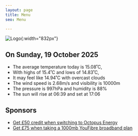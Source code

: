 ```yaml
---
layout: page
title: Menu
seo: Menu

---
```


![Logo](/images/logo.jpg){:width="832px"}

<!-- weather_marker starts -->
## On Sunday, 19 October 2025

- The average temperature today is 15.08˚C,
- With highs of 15.4˚C and lows of 14.83˚C,
- It may feel like 14.94˚C with overcast clouds
- The wind speed is 2.68m/s and visibility is 10000m
- The pressure is 997hPa and humidity is 88%
- The sun will rise at 06:39 and set at 17:06

<!-- weather_marker ends -->

## Sponsors

- [Get £50 credit when switching to Octopus Energy](https://bit.ly/3oD1nnS)
- [Get £75 when taking a 1000mb YouFibre broadband plan](https://aklam.io/91zWhU?)
